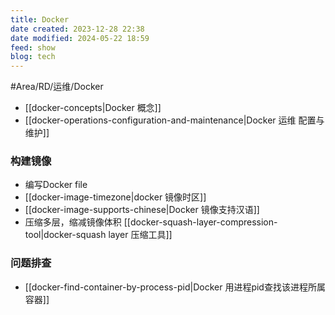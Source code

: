 ```yaml
---
title: Docker
date created: 2023-12-28 22:38
date modified: 2024-05-22 18:59
feed: show
blog: tech
---
```


#Area/RD/运维/Docker

- [[docker-concepts|Docker 概念]]
- [[docker-operations-configuration-and-maintenance|Docker 运维 配置与维护]]

### 构建镜像

- 编写Docker file
- [[docker-image-timezone|docker 镜像时区]]
- [[docker-image-supports-chinese|Docker 镜像支持汉语]]
- 压缩多层，缩减镜像体积 [[docker-squash-layer-compression-tool|docker-squash layer 压缩工具]]

### 问题排查
- [[docker-find-container-by-process-pid|Docker 用进程pid查找该进程所属容器]]
